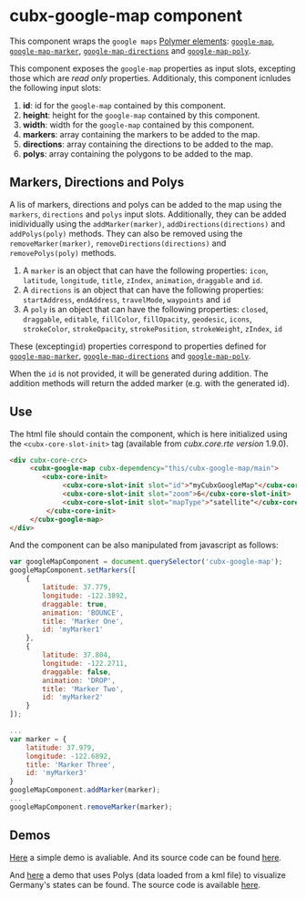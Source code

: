# cubx-google-map component
This component wraps the `google maps` [Polymer elements](https://elements.polymer-project.org/): 
[`google-map`](https://elements.polymer-project.org/elements/google-map), 
[`google-map-marker`](https://elements.polymer-project.org/elements/google-map?active=google-map-marker),
[`google-map-directions`](https://elements.polymer-project.org/elements/google-map?active=google-map-directions) and
[`google-map-poly`](https://github.com/GoogleWebComponents/google-map/blob/master/google-map-poly.html). 

This component exposes the `google-map` properties as input slots, excepting those which are _read only_ properties. Additionaly,
this component icnludes the following input slots: 

1. **id**: id for the `google-map` contained by this component.
2. **height**: height for the `google-map` contained by this component.
3. **width**: width for the `google-map` contained by this component.
4. **markers**: array containing the markers to be added to the map.
5. **directions**: array containing the directions to be added to the map.
6. **polys**: array containing the polygons to be added to the map.

## Markers, Directions and Polys
A lis of markers, directions and polys can be added to the map using the `markers`, `directions` and `polys` input slots. Additionally, 
they can be added inidividually using the `addMarker(marker)`, `addDirections(directions)` and `addPolys(poly)` methods. They can also 
be removed using the `removeMarker(marker)`, `removeDirections(directions)` and `removePolys(poly)` methods. 

1. A `marker` is an object that can have the following properties: `icon`, `latitude`, `longitude`, `title`, `zIndex`, `animation`,
`draggable` and `id`. 
2. A `directions` is an object that can have the following properties: `startAddress`, `endAddress`, `travelMode`, `waypoints` 
and `id`
3. A `poly` is an object that can have the following properties: `closed`, `draggable`, `editable`, `fillColor`, `fillOpacity`, 
`geodesic`, `icons`, `strokeColor`, `strokeOpacity`, `strokePosition`, `strokeWeight`, `zIndex`, `id`


These (excepting`id`) properties correspond to properties defined for [`google-map-marker`](https://elements.polymer-project.org/elements/google-map?active=google-map-marker),
[`google-map-directions`](https://elements.polymer-project.org/elements/google-map?active=google-map-directions) and
[`google-map-poly`](https://github.com/GoogleWebComponents/google-map/blob/master/google-map-poly.html). 

When the `id` is not provided, it will be generated during addition. The addition methods will return the added marker (e.g. with 
the generated id).

## Use
The html file should contain the component, which is here initialized using the `<cubx-core-slot-init>` tag (available from 
_cubx.core.rte version_ 1.9.0).

```html
<div cubx-core-crc>
     <cubx-google-map cubx-dependency="this/cubx-google-map/main">
        <cubx-core-init>
             <cubx-core-slot-init slot="id">"myCubxGoogleMap"</cubx-core-slot-init>
             <cubx-core-slot-init slot="zoom">6</cubx-core-slot-init>
             <cubx-core-slot-init slot="mapType">"satellite"</cubx-core-slot-init>
         </cubx-core-init>
     </cubx-google-map>
</div>
```

And the component can be also manipulated from javascript as follows:

```javascript
var googleMapComponent = document.querySelector('cubx-google-map');
googleMapComponent.setMarkers([
	{
		latitude: 37.779,
		longitude: -122.3892,
		draggable: true,
		animation: 'BOUNCE',
		title: 'Marker One',
		id: 'myMarker1'
	},
	{
		latitude: 37.804,
		longitude: -122.2711,
		draggable: false,
		animation: 'DROP',
		title: 'Marker Two',
		id: 'myMarker2'
	}
]);

...
var marker = {
    latitude: 37.979,
    longitude: -122.6892,
    title: 'Marker Three',
    id: 'myMarker3'
}
googleMapComponent.addMarker(marker);
...
googleMapComponent.removeMarker(marker);
```

## Demos
[Here](https://cubbles.world/sandbox/com.incowia.cubx-google-map@1.0.0-SNAPSHOT/cubx-google-map/demo/index.html) 
a simple demo is avaliable. And its source code can be found
[here](https://github.com/iCubbles/cubx-polymer-elements/blob/master/webpackages/com.incowia.cubx-google-map/cubx-google-map/demo/index.html).

And [here](https://cubbles.world/sandbox/com.incowia.cubx-google-map@1.0.0-SNAPSHOT/cubx-google-map/germanStatesDemo/index.html) 
a demo that uses Polys (data loaded from a kml file) to visualize Germany's states can be found. 
The source code is available 
[here](https://github.com/iCubbles/cubx-polymer-elements/blob/master/webpackages/com.incowia.cubx-google-map/cubx-google-map/germanStatesDemo/index.html).

